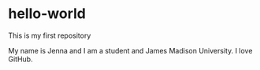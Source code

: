 # hello-world
This is my first repository

My name is Jenna and I am a student and James Madison University. I love GitHub.
